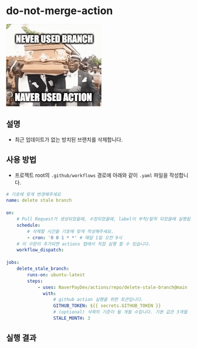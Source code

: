 # do-not-merge-action

![delete](./src/assets/delete.gif)

## 설명

- 최근 업데이트가 없는 방치된 브랜치를 삭제합니다.

## 사용 방법

- 프로젝트 root의 `.github/workflows` 경로에 아래와 같이 `.yaml` 파일을 작성합니다.

```yaml
# 기호에 맞게 변경해주세요
name: delete stale branch 

on:
    # Pull Request가 생성되었을때, 수정되었을때, label이 부착/탈착 되었을때 실행됩니다.
    schedule:
        # 삭제할 시간을 기호에 맞게 작성해주세요. 
        - cron: '0 0 1 * *' # 매달 1일 오전 9시
    # 이 구문이 추가되면 actions 탭에서 직접 실행 할 수 있습니다.
    workflow_dispatch:

jobs:
    delete_stale_branch:
        runs-on: ubuntu-latest
        steps:
            - uses: NaverPayDev/actions/repo/delete-stale-branch@main
              with:
                  # github action 실행을 위한 토큰입니다.
                  GITHUB_TOKEN: ${{ secrets.GITHUB_TOKEN }}
                  # (optional) 삭제의 기준이 될 개월 수입니다. 기본 값은 3개월 입니다.
                  STALE_MONTH: 3

```

## 실행 결과
